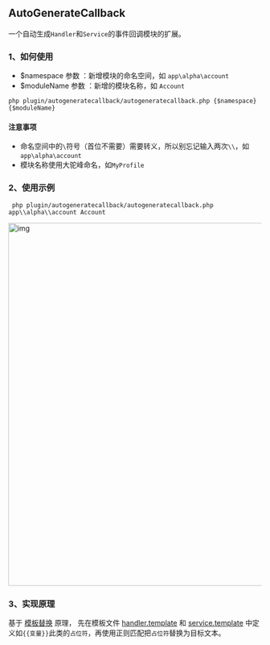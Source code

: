 ## AutoGenerateCallback
一个自动生成```Handler```和```Service```的事件回调模块的扩展。

### 1、如何使用
- $namespace 参数 ：新增模块的命名空间，如 ```app\alpha\account```
- $moduleName 参数 ：新增的模块名称，如 ```Account```

```shell
php plugin/autogeneratecallback/autogeneratecallback.php {$namespace} {$moduleName}
```

#### 注意事项

- 命名空间中的``` \ ```符号（首位不需要）需要转义，所以别忘记输入两次``` \\ ```，如```app\alpha\account```
- 模块名称使用大驼峰命名，如```MyProfile```

### 2、使用示例
```shell
 php plugin/autogeneratecallback/autogeneratecallback.php app\\alpha\\account Account
```

<img width="720" alt="img" src="https://user-images.githubusercontent.com/35942268/154846773-73e8bc1b-97e0-4d59-be18-23ebaf123c50.png">

### 3、实现原理
基于 [模板替换](https://www.google.com/search?q=%E6%A8%A1%E6%9D%BF%E6%9B%BF%E6%8D%A2) 原理， 先在模板文件 [handler.template](./handler.template) 和 [service.template](./service.template) 中定义如```{{变量}}```此类的```占位符```，再使用正则匹配把```占位符```替换为目标文本。
